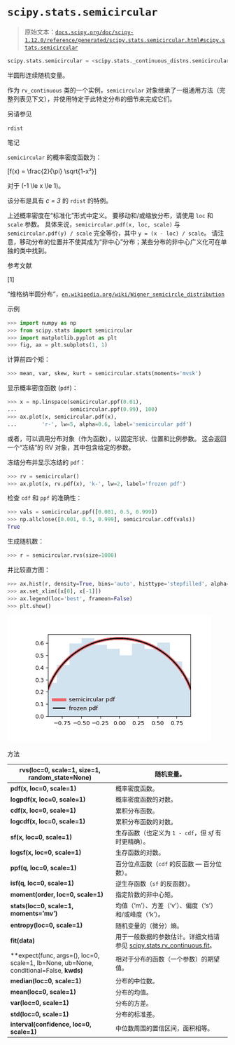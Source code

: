 # `scipy.stats.semicircular`

> 原始文本：[`docs.scipy.org/doc/scipy-1.12.0/reference/generated/scipy.stats.semicircular.html#scipy.stats.semicircular`](https://docs.scipy.org/doc/scipy-1.12.0/reference/generated/scipy.stats.semicircular.html#scipy.stats.semicircular)

```py
scipy.stats.semicircular = <scipy.stats._continuous_distns.semicircular_gen object>
```

半圆形连续随机变量。

作为 `rv_continuous` 类的一个实例，`semicircular` 对象继承了一组通用方法（完整列表见下文），并使用特定于此特定分布的细节来完成它们。

另请参见

`rdist`

笔记

`semicircular` 的概率密度函数为：

\[f(x) = \frac{2}{\pi} \sqrt{1-x²}\]

对于 \(-1 \le x \le 1\)。

该分布是具有 *c = 3* 的 `rdist` 的特例。

上述概率密度在“标准化”形式中定义。 要移动和/或缩放分布，请使用 `loc` 和 `scale` 参数。 具体来说，`semicircular.pdf(x, loc, scale)` 与 `semicircular.pdf(y) / scale` 完全等价，其中 `y = (x - loc) / scale`。 请注意，移动分布的位置并不使其成为“非中心”分布；某些分布的非中心广义化可在单独的类中找到。

参考文献

[1]

“维格纳半圆分布”，[`en.wikipedia.org/wiki/Wigner_semicircle_distribution`](https://en.wikipedia.org/wiki/Wigner_semicircle_distribution)

示例

```py
>>> import numpy as np
>>> from scipy.stats import semicircular
>>> import matplotlib.pyplot as plt
>>> fig, ax = plt.subplots(1, 1) 
```

计算前四个矩：

```py
>>> mean, var, skew, kurt = semicircular.stats(moments='mvsk') 
```

显示概率密度函数 (`pdf`)：

```py
>>> x = np.linspace(semicircular.ppf(0.01),
...                 semicircular.ppf(0.99), 100)
>>> ax.plot(x, semicircular.pdf(x),
...        'r-', lw=5, alpha=0.6, label='semicircular pdf') 
```

或者，可以调用分布对象（作为函数），以固定形状、位置和比例参数。 这会返回一个“冻结”的 RV 对象，其中包含给定的参数。

冻结分布并显示冻结的 `pdf`：

```py
>>> rv = semicircular()
>>> ax.plot(x, rv.pdf(x), 'k-', lw=2, label='frozen pdf') 
```

检查 `cdf` 和 `ppf` 的准确性：

```py
>>> vals = semicircular.ppf([0.001, 0.5, 0.999])
>>> np.allclose([0.001, 0.5, 0.999], semicircular.cdf(vals))
True 
```

生成随机数：

```py
>>> r = semicircular.rvs(size=1000) 
```

并比较直方图：

```py
>>> ax.hist(r, density=True, bins='auto', histtype='stepfilled', alpha=0.2)
>>> ax.set_xlim([x[0], x[-1]])
>>> ax.legend(loc='best', frameon=False)
>>> plt.show() 
```

![../../_images/scipy-stats-semicircular-1.png](img/2d1709b4245b3b4c2632fda88547b702.png)

方法

| **rvs(loc=0, scale=1, size=1, random_state=None)** | 随机变量。 |
| --- | --- |
| **pdf(x, loc=0, scale=1)** | 概率密度函数。 |
| **logpdf(x, loc=0, scale=1)** | 概率密度函数的对数。 |
| **cdf(x, loc=0, scale=1)** | 累积分布函数。 |
| **logcdf(x, loc=0, scale=1)** | 累积分布函数的对数。 |
| **sf(x, loc=0, scale=1)** | 生存函数（也定义为 `1 - cdf`，但 *sf* 有时更精确）。 |
| **logsf(x, loc=0, scale=1)** | 生存函数的对数。 |
| **ppf(q, loc=0, scale=1)** | 百分位点函数（`cdf` 的反函数 — 百分位数）。 |
| **isf(q, loc=0, scale=1)** | 逆生存函数（`sf` 的反函数）。 |
| **moment(order, loc=0, scale=1)** | 指定阶数的非中心矩。 |
| **stats(loc=0, scale=1, moments=’mv’)** | 均值（‘m’）、方差（‘v’）、偏度（‘s’）和/或峰度（‘k’）。 |
| **entropy(loc=0, scale=1)** | 随机变量的（微分）熵。 |
| **fit(data)** | 用于一般数据的参数估计。详细文档请参见 [scipy.stats.rv_continuous.fit](https://docs.scipy.org/doc/scipy/reference/generated/scipy.stats.rv_continuous.fit.html#scipy.stats.rv_continuous.fit)。 |
| **expect(func, args=(), loc=0, scale=1, lb=None, ub=None, conditional=False, **kwds)** | 相对于分布的函数（一个参数）的期望值。 |
| **median(loc=0, scale=1)** | 分布的中位数。 |
| **mean(loc=0, scale=1)** | 分布的均值。 |
| **var(loc=0, scale=1)** | 分布的方差。 |
| **std(loc=0, scale=1)** | 分布的标准差。 |
| **interval(confidence, loc=0, scale=1)** | 中位数周围的置信区间，面积相等。 |
